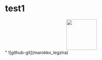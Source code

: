 # test1
<div id="header" align="center">
  
  <img src="https://images.ctfassets.net/rc3dlxapnu6k/5FZzSf4dAj0kAJ3UGxtJIP/26b4bab2b76f76a973c42fe2626d28d3/Marokko__Legzira-Strand.jpg?w=3700&h=2081&fl=progressive&q=50&fm=jpg" width="100"/>
</div>" 
</div>
![github-git](marokko_legzira)
